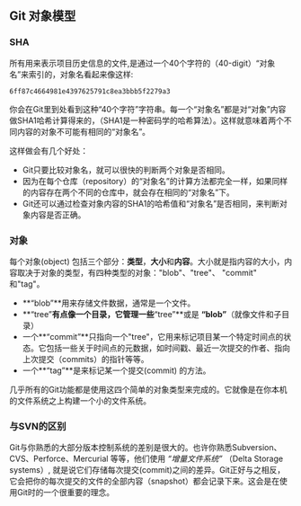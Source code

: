## Git 对象模型

### SHA ###

所有用来表示项目历史信息的文件,是通过一个40个字符的（40-digit）“对象名”来索引的，对象名看起来像这样:

    6ff87c4664981e4397625791c8ea3bbb5f2279a3

你会在Git里到处看到这种“40个字符”字符串。每一个“对象名”都是对“对象”内容做SHA1哈希计算得来的，（SHA1是一种密码学的哈希算法）。这样就意味着两个不同内容的对象不可能有相同的“对象名”。

这样做会有几个好处：

- Git只要比较对象名，就可以很快的判断两个对象是否相同。
- 因为在每个仓库（repository）的“对象名”的计算方法都完全一样，如果同样的内容存在两个不同的仓库中，就会存在相同的“对象名”下。
- Git还可以通过检查对象内容的SHA1的哈希值和“对象名”是否相同，来判断对象内容是否正确。



### 对象 ###

每个对象(object) 包括三个部分：**类型**，**大小**和**内容**。大小就是指内容的大小，内容取决于对象的类型，有四种类型的对象："blob"、"tree"、 "commit" 和"tag"。


- **“blob”**用来存储文件数据，通常是一个文件。
- **“tree”**有点像一个目录，它管理一些**“tree”**或是 **“blob”**（就像文件和子目录）
- 一个**“commit”**只指向一个"tree"，它用来标记项目某一个特定时间点的状态。它包括一些关于时间点的元数据，如时间戳、最近一次提交的作者、指向上次提交（commits）的指针等等。
- 一个**“tag”**是来标记某一个提交(commit) 的方法。


几乎所有的Git功能都是使用这四个简单的对象类型来完成的。它就像是在你本机的文件系统之上构建一个小的文件系统。


### 与SVN的区别 ###

Git与你熟悉的大部分版本控制系统的差别是很大的。也许你熟悉Subversion、CVS、Perforce、Mercurial 等等，他们使用 _“增量文件系统”_ （Delta Storage systems）, 就是说它们存储每次提交(commit)之间的差异。Git正好与之相反，它会把你的每次提交的文件的全部内容（snapshot）都会记录下来。这会是在使用Git时的一个很重要的理念。





